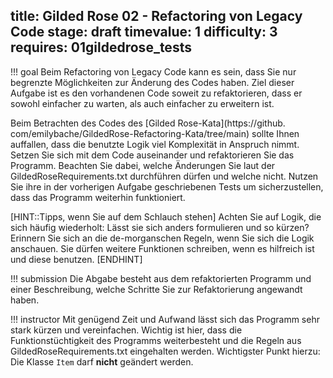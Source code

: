 title: Gilded Rose 02 - Refactoring von Legacy Code
stage: draft
timevalue: 1
difficulty: 3
requires: 01gildedrose_tests
---
!!! goal
    Beim Refactoring von Legacy Code kann es sein, dass Sie nur begrenzte Möglichkeiten zur 
    Änderung des Codes haben.
    Ziel dieser Aufgabe ist es den vorhandenen Code soweit zu refaktorieren, dass er 
    sowohl einfacher zu warten, als auch einfacher zu erweitern ist.

Beim Betrachten des Codes des [Gilded Rose-Kata](https://github.
com/emilybache/GildedRose-Refactoring-Kata/tree/main) sollte Ihnen auffallen, dass die benutzte 
Logik viel Komplexität in Anspruch nimmt.
Setzen Sie sich mit dem Code auseinander und refaktorieren Sie das Programm.
Beachten Sie dabei, welche Änderungen Sie laut der GildedRoseRequirements.txt durchführen dürfen 
und welche nicht.
Nutzen Sie ihre in der vorherigen Aufgabe geschriebenen Tests um sicherzustellen, dass das 
Programm weiterhin funktioniert.

[HINT::Tipps, wenn Sie auf dem Schlauch stehen]
  Achten Sie auf Logik, die sich häufig wiederholt: Lässt sie sich anders formulieren und so kürzen?
  Erinnern Sie sich an die de-morganschen Regeln, wenn Sie sich die Logik anschauen.
  Sie dürfen weitere Funktionen schreiben, wenn es hilfreich ist und diese benutzen.
[ENDHINT]

!!! submission
    Die Abgabe besteht aus dem refaktorierten Programm und einer Beschreibung, welche Schritte 
    Sie zur Refaktorierung angewandt haben.
    
!!! instructor
    Mit genügend Zeit und Aufwand lässt sich das Programm sehr stark kürzen und vereinfachen.
    Wichtig ist hier, dass die Funktionstüchtigkeit des Programms weiterbesteht und die Regeln 
    aus GildedRoseRequirements.txt eingehalten werden.
    Wichtigster Punkt hierzu: Die Klasse `Item` darf **nicht** geändert werden.